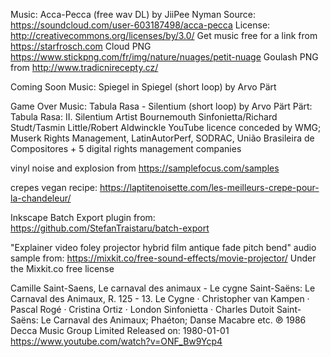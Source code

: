 Music: Acca-Pecca  (free wav DL) by JiiPee Nyman
Source: https://soundcloud.com/user-603187498/acca-pecca
License: http://creativecommons.org/licenses/by/3.0/
Get music free for a link from https://starfrosch.com
Cloud PNG https://www.stickpng.com/fr/img/nature/nuages/petit-nuage
Goulash PNG from http://www.tradicnirecepty.cz/

Coming Soon Music: Spiegel in Spiegel (short loop) by Arvo Pärt

Game Over Music: Tabula Rasa - Silentium (short loop) by Arvo Pärt
Pärt: Tabula Rasa: II. Silentium
Artist
Bournemouth Sinfonietta/Richard Studt/Tasmin Little/Robert Aldwinckle
YouTube licence conceded by WMG; Muserk Rights Management, LatinAutorPerf, SODRAC, União Brasileira de Compositores + 5 digital rights management companies

vinyl noise and explosion from https://samplefocus.com/samples

crepes vegan recipe:
https://laptitenoisette.com/les-meilleurs-crepe-pour-la-chandeleur/

Inkscape Batch Export plugin from:
https://github.com/StefanTraistaru/batch-export

"Explainer video foley projector hybrid film antique fade pitch bend" audio sample from:
https://mixkit.co/free-sound-effects/movie-projector/
Under the Mixkit.co free license


Camille Saint-Saens, Le carnaval des animaux - Le cygne
Saint-Saëns: Le Carnaval des Animaux, R. 125 - 13. Le Cygne · Christopher van Kampen · Pascal Rogé · Cristina Ortiz · London Sinfonietta · Charles Dutoit
Saint-Saëns: Le Carnaval des Animaux; Phaéton; Danse Macabre etc.
℗ 1986 Decca Music Group Limited
Released on: 1980-01-01
https://www.youtube.com/watch?v=ONF_Bw9Ycp4
